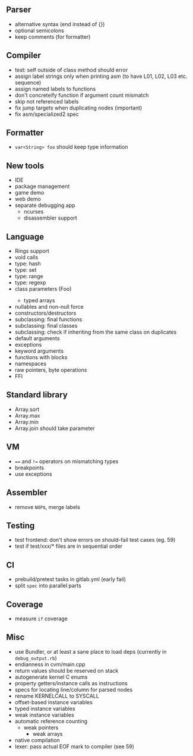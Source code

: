 ## Parser ##

- alternative syntax (end instead of {})
- optional semicolons
- keep comments (for formatter)

## Compiler

- test: self outside of class method should error
- assign label strings only when printing asm (to have L01, L02, L03 etc. sequence)
- assign named labels to functions
- don't concreteify function if argument count mismatch
- skip not referenced labels
- fix jump targets when duplicating nodes (important)
- fix asm/specialized2 spec

## Formatter

- `var<String> foo` should keep type information

## New tools ##

- IDE
- package management
- game demo
- web demo
- separate debugging app
    - ncurses
    - disassembler support

## Language ##

- Rings support
- void calls
- type: hash
- type: set
- type: range
- type: regexp
- class parameters (Foo<String>)
    - typed arrays
- nullables and non-null force
- constructors/destructors
- subclassing: final functions
- subclassing: final classes
- subclassing: check if inheriting from the same class on duplicates
- default arguments
- exceptions
- keyword arguments
- functions with blocks
- namespaces
- raw pointers, byte operations
- FFI

## Standard library ##

- Array.sort
- Array.max
- Array.min
- Array.join should take parameter

## VM ##

- `==` and `!=` operators on mismatching types
- breakpoints
- use exceptions

## Assembler ##

- remove `NOP`s, merge labels

## Testing ##

- test frontend: don't show errors on should-fail test cases (eg. 59)
- test if test/xxx/* files are in sequential order

## CI ##

- prebuild/pretest tasks in gitlab.yml (early fail)
- split `spec` into parallel parts

## Coverage ##

- measure `if` coverage

## Misc ##

- use Bundler, or at least a sane place to load deps (currently in `debug_output.rb`)
- endianness in cvm/main.cpp
- return values should be reserved on stack
- autogenerate kernel C enums
- property getters/instance calls as instructions
- specs for locating line/column for parsed nodes
- rename KERNELCALL to SYSCALL
- offset-based instance variables
- typed instance variables
- weak instance variables
- automatic reference counting
	- weak pointers
		- weak arrays
- native compilation
- lexer: pass actual EOF mark to compiler (see 59)

